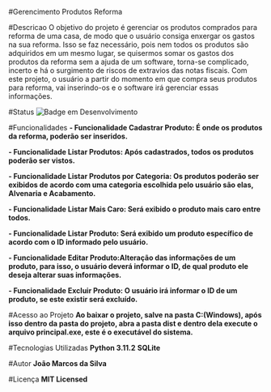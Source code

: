 #Gerencimento Produtos Reforma

#Descricao
O objetivo do projeto é gerenciar os produtos comprados para reforma de uma casa, de modo que o usuário
consiga enxergar os gastos na sua reforma. Isso se faz necessário, pois nem todos os produtos são adquiridos em um mesmo lugar, se quisermos somar os gastos dos produtos da reforma sem a ajuda de um software, torna-se complicado, incerto e há o surgimento de riscos de extravios das notas fiscais. Com este projeto, o usuário a partir do momento em que compra seus produtos para reforma, vai inserindo-os e o software irá gerenciar essas informações.

#Status
![Badge em Desenvolvimento](http://img.shields.io/static/v1?label=STATUS&message=EM%20DESENVOLVIMENTO&color=GREEN&style=for-the-badge)

#Funcionalidades
**- Funcionalidade Cadastrar Produto: É onde os produtos da reforma, poderão ser inseridos.**

**- Funcionalidade Listar Produtos: Após cadastrados, todos os produtos poderão ser vistos.**

**- Funcionalidade Listar Produtos por Categoria: Os produtos poderão ser exibidos de acordo com uma
categoria escolhida pelo usuário são elas, Alvenaria e Acabamento.**

**- Funcionalidade Listar Mais Caro: Será exibido o produto mais caro entre todos.**

**- Funcionalidade Listar Produto: Será exibido um produto específico de acordo com o ID informado pelo usuário.**

**- Funcionalidade Editar Produto:Alteração das informações de um produto, para isso, o usuário deverá
informar o ID, de qual produto ele deseja alterar suas informações.**

**- Funcionalidade Excluir Produto: O usuário irá informar o ID de um produto, se este existir será excluído.**

#Acesso ao Projeto
**Ao baixar o projeto, salve na pasta C:(Windows), após isso dentro da pasta do projeto, abra a pasta dist e dentro dela execute o arquivo principal.exe, este é o executável do sistema.**

#Tecnologias Utilizadas
**Python 3.11.2**
**SQLite**

#Autor
**João Marcos da Silva**

#Licença
**MIT Licensed**
